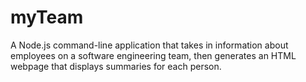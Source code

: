 # myTeam
A Node.js command-line application that takes in information about employees on a software engineering team, then generates an HTML webpage that displays summaries for each person. 

